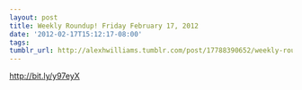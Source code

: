 ```yaml
---
layout: post
title: Weekly Roundup! Friday February 17, 2012
date: '2012-02-17T15:12:17-08:00'
tags: 
tumblr_url: http://alexhwilliams.tumblr.com/post/17788390652/weekly-roundup-friday-february-17-2012
---
```

<p><a href="http://bit.ly/y97eyX">http://bit.ly/y97eyX</a></p>
